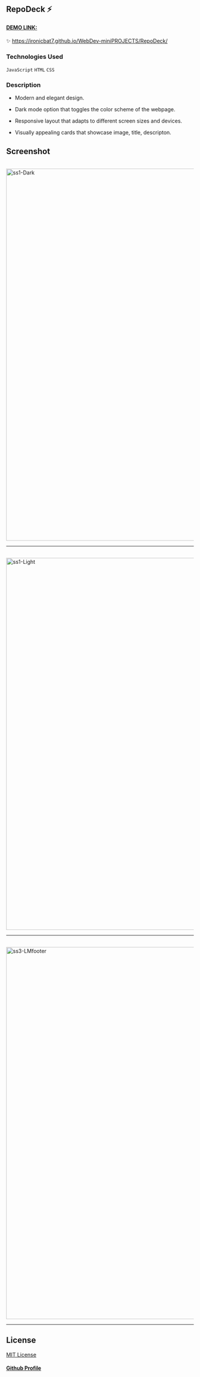 ## RepoDeck ⚡


#### [DEMO LINK:](https://ironicbat7.github.io/WebDev-miniPROJECTS/RepoDeck/)
✨ https://ironicbat7.github.io/WebDev-miniPROJECTS/RepoDeck/


### Technologies Used

```JavaScript```  ```HTML``` ```CSS```


### Description

- Modern and elegant design.

- Dark mode option that toggles the color scheme of the webpage.

- Responsive layout that adapts to different screen sizes and devices.

- Visually appealing cards that showcase image, title, descripton.


## Screenshot
<br/>
<img src="img/ss1-Dark.png" alt="ss1-Dark" width="1000"/>
<br/> <hr/> <br/>
<img src="img/ss2-Light.png" alt="ss1-Light" width="1000"/>
<br> <hr/> <br/>
<img src="img/ss3-LMfooter.png" alt="ss3-LMfooter" width="1000"/>

___

## License
[MIT License](LICENSE)

#### [Github Profile](https://github.com/iRONiCBAT7)

